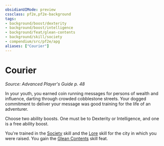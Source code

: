 ```yaml
---
obsidianUIMode: preview
cssclass: pf2e,pf2e-background
tags:
- background/boost/dexterity
- background/boost/intelligence
- background/feat/glean-contents
- background/skill/society
- compendium/src/pf2e/apg
aliases: ["Courier"]
---
```

# Courier
*Source: Advanced Player's Guide p. 48*  

In your youth, you earned coin running messages for persons of wealth and influence, darting through crowded cobblestone streets. Your dogged commitment to deliver your message was good training for the life of an adventurer.

Choose two ability boosts. One must be to Dexterity or Intelligence, and one is a free ability boost.

You're trained in the [Society](../../skills.md#Society) skill and the [Lore](../../skills.md#Lore) skill for the city in which you were raised. You gain the [Glean Contents](../../feats/glean-contents-apg.md) skill feat.
